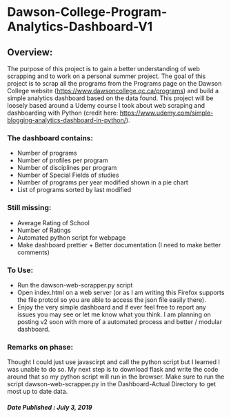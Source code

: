 # Dawson-College-Program-Analytics-Dashboard-V1

## Overview: 

The purpose of this project is to gain a better understanding of web scrapping and to work on a personal summer project. The goal of this project is to scrap all the programs from the Programs page on the Dawson College website (https://www.dawsoncollege.qc.ca/programs) and build a simple analytics dashboard based on the data found. This project will be loosely based around a Udemy course I took about web scraping and dashboarding with Python (credit here: https://www.udemy.com/simple-blogging-analytics-dashboard-in-python/). 

### The dashboard contains: 
-	Number of programs
-	Number of profiles per program
-	Number of disciplines per program
-	Number of Special Fields of studies 
- Number of programs per year modified shown in a pie chart
-	List of programs sorted by last modified

### Still missing: 
- Average Rating of School
- Number of Ratings
- Automated python script for webpage
- Make dashboard prettier + Better documentation (I need to make better comments)

### To Use: 

- Run the dawson-web-scrapper.py script
- Open index.html on a web server (or as I am writing this Firefox supports the file protcol so you are able to access the json file easily there). 
- Enjoy the very simple dashboard and if ever feel free to report any issues you may see or let me know what you think. I am planning on posting v2 soon with more of a automated process and better / modular dashboard. 

### Remarks on phase: 
Thought I could just use javascirpt and call the python script but I learned I was unable to do so. My next step is to download flask 
and write the code around that so my python script will run in the browser. Make sure to run the script dawson-web-scrapper.py in the Dashboard-Actual Directory to get most up to date data. 

##### Date Published : July 3, 2019
